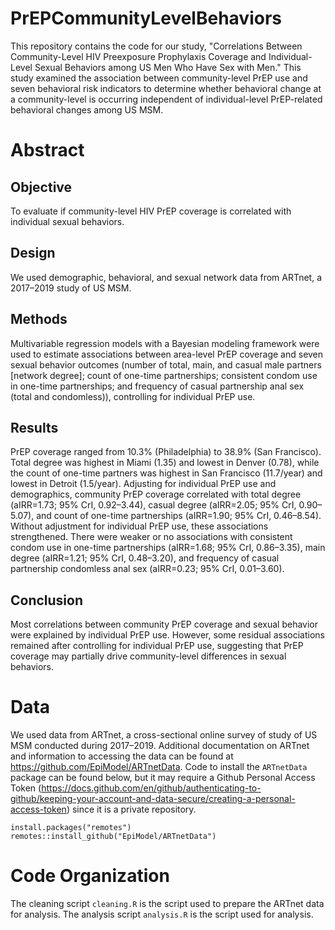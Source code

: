 # PrEPCommunityLevelBehaviors

This repository contains the code for our study, "Correlations Between Community-Level HIV Preexposure Prophylaxis Coverage and Individual-Level Sexual Behaviors among US Men Who Have Sex with Men." This study examined the association between community-level PrEP use and seven behavioral risk indicators to determine whether behavioral change at a community-level is occurring independent of individual-level PrEP-related behavioral changes among US MSM.


# Abstract

## Objective
To evaluate if community-level HIV PrEP coverage is correlated with individual sexual behaviors.

## Design
We used demographic, behavioral, and sexual network data from ARTnet, a 2017–2019 study of US MSM.

## Methods
Multivariable regression models with a Bayesian modeling framework were used to estimate associations between area-level PrEP coverage and seven sexual behavior outcomes (number of total, main, and casual male partners [network degree]; count of one-time partnerships; consistent condom use in one-time partnerships; and frequency of casual partnership anal sex (total and condomless)), controlling for individual PrEP use.

## Results
PrEP coverage ranged from 10.3% (Philadelphia) to 38.9% (San Francisco). Total degree was highest in Miami (1.35) and lowest in Denver (0.78), while the count of one-time partners was highest in San Francisco (11.7/year) and lowest in Detroit (1.5/year). Adjusting for individual PrEP use and demographics, community PrEP coverage correlated with total degree (aIRR=1.73; 95% CrI, 0.92–3.44), casual degree (aIRR=2.05; 95% CrI, 0.90–5.07), and count of one-time partnerships (aIRR=1.90; 95% CrI, 0.46–8.54). Without adjustment for individual PrEP use, these associations strengthened. There were weaker or no associations with consistent condom use in one-time partnerships (aIRR=1.68; 95% CrI, 0.86–3.35), main degree (aIRR=1.21; 95% CrI, 0.48–3.20), and frequency of casual partnership condomless anal sex (aIRR=0.23; 95% CrI, 0.01–3.60).

## Conclusion
Most correlations between community PrEP coverage and sexual behavior were explained by individual PrEP use. However, some residual associations remained after controlling for individual PrEP use, suggesting that PrEP coverage may partially drive community-level differences in sexual behaviors.


# Data
We used data from ARTnet, a cross-sectional online survey of study of US MSM conducted during 2017–2019. Additional documentation on ARTnet and information to accessing the data can be found at https://github.com/EpiModel/ARTnetData. Code to install the `ARTnetData` package can be found below, but it may require a Github Personal Access Token (https://docs.github.com/en/github/authenticating-to-github/keeping-your-account-and-data-secure/creating-a-personal-access-token) since it is a private repository.

```
install.packages("remotes")
remotes::install_github("EpiModel/ARTnetData")
```

# Code Organization
The cleaning script `cleaning.R` is the script used to prepare the ARTnet data for analysis. The analysis script `analysis.R` is the script used for analysis.
